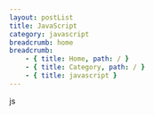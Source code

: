 ```yaml
---
layout: postList
title: JavaScript
category: javascript
breadcrumb: home 
breadcrumb:
    - { title: Home, path: / }
    - { title: Category, path: / }
    - { title: javascript }
---
```


js
